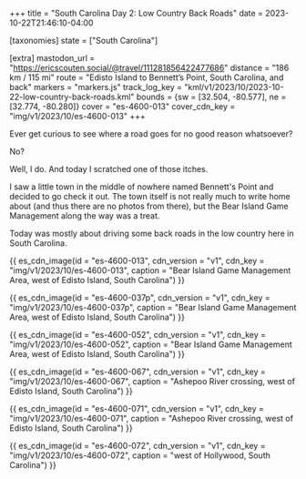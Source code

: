 +++
title = "South Carolina Day 2: Low Country Back Roads"
date = 2023-10-22T21:46:10-04:00

[taxonomies]
state = ["South Carolina"]

[extra]
mastodon_url = "https://ericscouten.social/@travel/111281856422477686"
distance = "186 km / 115 mi"
route = "Edisto Island to Bennett’s Point, South Carolina, and back"
markers = "markers.js"
track_log_key = "kml/v1/2023/10/2023-10-22-low-country-back-roads.kml"
bounds = {sw = [32.504, -80.577], ne = [32.774, -80.280]}
cover = "es-4600-013"
cover_cdn_key = "img/v1/2023/10/es-4600-013"
+++

Ever get curious to see where a road goes for no good reason whatsoever?

<!-- more -->

No?

Well, I do. And today I scratched one of those itches.

I saw a little town in the middle of nowhere named Bennett's Point and decided to go check it out. The town itself is not really much to write home about (and thus there are no photos from there), but the Bear Island Game Management along the way was a treat.

Today was mostly about driving some back roads in the low country here in South Carolina.

{{ es_cdn_image(id = "es-4600-013", cdn_version = "v1", cdn_key = "img/v1/2023/10/es-4600-013", caption = "Bear Island Game Management Area, west of Edisto Island, South Carolina") }}

{{ es_cdn_image(id = "es-4600-037p", cdn_version = "v1", cdn_key = "img/v1/2023/10/es-4600-037p", caption = "Bear Island Game Management Area, west of Edisto Island, South Carolina") }}

{{ es_cdn_image(id = "es-4600-052", cdn_version = "v1", cdn_key = "img/v1/2023/10/es-4600-052", caption = "Bear Island Game Management Area, west of Edisto Island, South Carolina") }}

{{ es_cdn_image(id = "es-4600-067", cdn_version = "v1", cdn_key = "img/v1/2023/10/es-4600-067", caption = "Ashepoo River crossing, west of Edisto Island, South Carolina") }}

{{ es_cdn_image(id = "es-4600-071", cdn_version = "v1", cdn_key = "img/v1/2023/10/es-4600-071", caption = "Ashepoo River crossing, west of Edisto Island, South Carolina") }}

{{ es_cdn_image(id = "es-4600-072", cdn_version = "v1", cdn_key = "img/v1/2023/10/es-4600-072", caption = "west of Hollywood, South Carolina") }}
